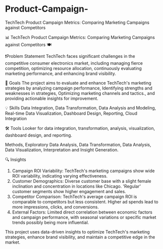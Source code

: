 # Product-Campaign-
TechTech Product Campaign Metrics: Comparing Marketing Campaigns against Competitors 

📊 TechTech Product Campaign Metrics: Comparing Marketing Campaigns against Competitors 🍽️

❗Problem Statement TechTech faces significant challenges in the competitive consumer electronics market, including managing fierce competition, optimizing resource allocation, continuously evaluating marketing performance, and enhancing brand visibility.

🎯 Goals The project aims to evaluate and enhance TechTech's marketing strategies by analyzing campaign performance, Identifying strengths and weaknesses in strategies, Optimizing marketing channels and tactics., and providing actionable insights for improvement.

💡 Skills Data Integration, Data Transformation, Data Analysis and Modeling, Real-time Data Visualization, Dashboard Design, Reporting, Cloud Integration

🛠️ Tools Looker for data integration, transformation, analysis, visualization, dashboard design, and reporting.

Methods,  Exploratory Data Analysis, Data Transformation, Data Analysis, Data Visualization, Interpretation and Insight Generation.

🔍 Insights
1.	Campaign ROI Variability: TechTech's marketing campaigns show wide ROI variability, indicating varying effectiveness.
2.	Customer Demographics: Diverse customer base with a slight female inclination and concentration in locations like Chicago. 'Regular' customer segments show higher engagement and sales.
3.	Competitor Comparison: TechTech's average campaign ROI is comparable to competitors but less consistent. Higher ad spends lead to more impressions, clicks, and conversions.
4.	External Factors: Limited direct correlation between economic factors and campaign performance, with seasonal variations or specific market trends possibly being more influential.

This project uses data-driven insights to optimize TechTech's marketing strategies, enhance brand visibility, and maintain a competitive edge in the market.
